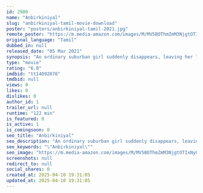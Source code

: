 ```yaml
---
id: 2900
name: "Anbirkiniyal"
slug: "anbirkiniyal-tamil-movie-download"
poster: "posters/anbirkiniyal-tamil-2021.jpg"
remote_poster: "https://m.media-amazon.com/images/M/MV5BOThmZmM3NjgtOTIxNy00YjljLWEwMDUtMzgzYzk5MzIwMTkxXkEyXkFqcGdeQXVyMTI1NDAzMzM0._V1_SX300.jpg"
original_language: "Tamil"
dubbed_in: null
released_date: "05 Mar 2021"
synopsis: "An ordinary suburban girl suddenly disappears, leaving her loved ones in a desperate search as she must face the ultimate battle - the one for her life."
type: "movie"
rating: "6.8"
imdbid: "tt14092076"
tmdbid: null
views: 0
likes: 0
dislikes: 0
author_id: 1
trailer_url: null
runtime: "122 min"
is_featured: 0
is_active: 1
is_comingsoon: 0
seo_title: "Anbirkiniyal"
seo_description: "An ordinary suburban girl suddenly disappears, leaving her loved ones in a desperate search as she must face the ultimate battle - the one for her life."
seo_keywords: "\"Anbirkiniyal\""
seo_image: "https://m.media-amazon.com/images/M/MV5BOThmZmM3NjgtOTIxNy00YjljLWEwMDUtMzgzYzk5MzIwMTkxXkEyXkFqcGdeQXVyMTI1NDAzMzM0._V1_SX300.jpg"
screenshots: null
redirect_to: null
social_shares: 0
created_at: 2025-04-10 19:31:05
updated_at: 2025-04-10 19:31:05
---
```


